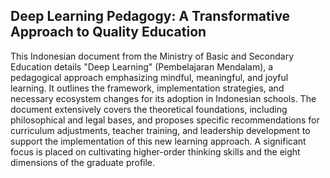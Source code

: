 ## Deep Learning Pedagogy: A Transformative Approach to Quality Education

This Indonesian document from the Ministry of Basic and Secondary Education details "Deep Learning" (Pembelajaran Mendalam), a pedagogical approach emphasizing mindful, meaningful, and joyful learning. It outlines the framework, implementation strategies, and necessary ecosystem changes for its adoption in Indonesian schools. The document extensively covers the theoretical foundations, including philosophical and legal bases, and proposes specific recommendations for curriculum adjustments, teacher training, and leadership development to support the implementation of this new learning approach. A significant focus is placed on cultivating higher-order thinking skills and the eight dimensions of the graduate profile.
